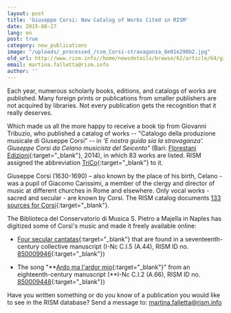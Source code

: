 ```yaml
---
layout: post
title: 'Giuseppe Corsi: New Catalog of Works Cited in RISM'
date: 2015-08-27
lang: en
post: true
category: new_publications
image: "/uploads/_processed_/csm_Corsi-stravaganza_8e01e290b2.jpg"
old_url: http://www.rism.info//home/newsdetails/browse/62/article/64/giuseppe-corsi-new-catalog-of-works-cited-in-rism.html
email: martina.falletta@rism.info
author: ''
---
```





Each year, numerous scholarly books, editions, and catalogs of works are published. Many foreign prints or publications from smaller publishers are not acquired by libraries. Not every publication gets the recognition that it really deserves.

Which made us all the more happy to receive a book tip from Giovanni Tribuzio, who published a catalog of works -- "Catalogo della produzione musicale di Giuseppe Corsi" -- in _'E nostra guida sia la stravaganza'. Giuseppe Corsi da Celano musicista del Seicento"_ (Bari: [Florestani Edizioni](http://www.florestanoedizioni.it/){:target="_blank"}, 2014), in which 83 works are listed. RISM assigned the abbreviation [TriCo](https://opac.rism.info/search?View=rism&q=TriCo){:target="_blank"} to it.

Giuseppe Corsi (1630-1690) – also known by the place of his birth, Celano - was a pupil of Giacomo Carissimi, a member of the clergy and director of music at different churches in Rome and elsewhere. Only vocal works - sacred and secular - are known by Corsi. The RISM catalog documents [133 sources for Corsi](https://opac.rism.info/search?View=rism&author=Corsi+Giuseppe){:target="_blank"}.

The Biblioteca del Conservatorio di Musica S. Pietro a Majella in Naples has digitized some of Corsi's music and made it freely available online:

- [Four secular cantatas](http://www.internetculturale.it/opencms/viewItemMag.jsp?id=IT%5CICCU%5CMSM%5C0152458){:target="_blank"} that are found in a seventeenth-century collective manuscript (I-Nc C.I.5 (A.44), RISM ID no. [850009946](https://opac.rism.info/search?id=850009946){:target="_blank"})

- The song "**[Ardo ma l'ardor mio](http://www.internetculturale.it/opencms/opencms/it/viewItemMag.jsp?id=IT%5CICCU%5CMSM%5C0153519){:target="_blank"}" from an eighteenth-century manuscript (**I-Nc C.I.2 (A.66), RISM ID no. [850009448](https://opac.rism.info/search?id=850009448){:target="_blank"})

Have you written something or do you know of a publication you would like to see in the RISM database? Send a message to: [martina.falletta@rism.info](mailto:martina.falletta@rism.info "Opens window for sending email")

<script type="text/javascript">var switchTo5x=true;</script><script type="text/javascript" src="http://w.sharethis.com/button/buttons.js"></script><script type="text/javascript">stLight.options({publisher: "9b601438-1ce1-49d8-bfd7-9cff5df54c17", doNotHash: false, doNotCopy: false, hashAddressBar: false});</script>